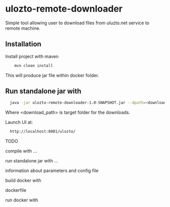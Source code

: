 
# ulozto-remote-downloader

Simple tool allowing user to download files from uluzto.net service to remote machine.


## Installation

Install project with maven

```bash
    mvn clean install
```
This will produce jar file within docker folder.


## Run standalone jar with


```bash
  java -jar ulozto-remote-downloader-1.0-SNAPSHOT.jar --dpath=<download_path>
```

Where <download_path> is target folder for the downloads.

Launch UI at:
```bash
  http://localhost:8081/ulozto/
```

TODO 

compile with ...

run standalone jar with ...

information about parameters and config file

build docker with

dockerfile

run docker with
